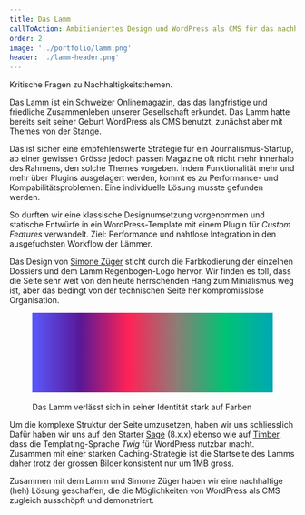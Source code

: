 ```yaml
---
title: Das Lamm
callToAction: Ambitioniertes Design und WordPress als CMS für das nachhaltigste Magazin der Schweiz.
order: 2
image: '../portfolio/lamm.png'
header: './lamm-header.png'
---
```


Kritische Fragen zu Nachhaltigkeitsthemen.

<a href="https://daslamm.ch" target="_blank" rel="noopener noreferrer">Das Lamm</a> ist ein Schweizer Onlinemagazin,
das das langfristige und friedliche Zusammenleben unserer Gesellschaft erkundet. Das Lamm hatte bereits seit seiner Geburt
WordPress als CMS benutzt, zunächst aber mit Themes von der Stange.

Das ist sicher eine empfehlenswerte Strategie für ein Journalismus-Startup, ab einer gewissen Grösse jedoch passen Magazine
oft nicht mehr innerhalb des Rahmens, den solche Themes vorgeben. Indem Funktionalität mehr und mehr über Plugins ausgelagert
werden, kommt es zu Performance- und Kompabilitätsproblemen: Eine individuelle Lösung musste gefunden werden.

So durften wir eine klassische Designumsetzung vorgenommen und statische Entwürfe in ein WordPress-Template
mit einem Plugin für _Custom Features_ verwandelt. Ziel: Performance und nahtlose Integration in den ausgefuchsten
Workflow der Lämmer.

Das Design von <a href="#" target="_blank" rel="noopener noreferrer">Simone Züger</a> sticht durch die
Farbkodierung der einzelnen Dossiers und dem Lamm Regenbogen-Logo hervor. Wir finden es toll, dass die Seite sehr weit von den heute
herrschenden Hang zum Minialismus weg ist, aber das bedingt von der technischen Seite her kompromisslose Organisation.

<figure>

![Hover-Farben bei das Lamm](./lamm-farben.png)

<figcaption>
Das Lamm verlässt sich in seiner Identität stark auf Farben
</figcaption>
</figure>

Um die komplexe Struktur der Seite umzusetzen, haben wir uns schliesslich Dafür haben wir uns auf den Starter <a href="#" target="_blank" rel="noopener
noreferrer">Sage</a> (8.x.x) ebenso wie auf <a href="#" target="_blank" rel="noopener noreferrer">
Timber</a>, dass die Templating-Sprache _Twig_ für WordPress nutzbar macht. Zusammen
mit einer starken Caching-Strategie ist die Startseite des Lamms daher trotz der grossen Bilder konsistent nur um 1MB gross.

Zusammen mit dem Lamm und Simone Züger haben wir eine nachhaltige (heh) Lösung geschaffen, die die Möglichkeiten von WordPress
als CMS zugleich ausschöpft und demonstriert.
